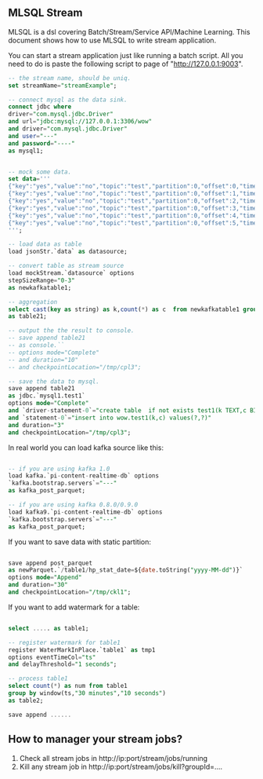 ## MLSQL Stream

MLSQL is a dsl covering Batch/Stream/Service API/Machine Learning. 
This document shows how to use MLSQL to write  stream application.

You can start a stream application just like running a batch script. 
All you need to do is paste the following script to page of "http://127.0.0.1:9003".

```sql
-- the stream name, should be uniq.
set streamName="streamExample";

-- connect mysql as the data sink.
connect jdbc where  
driver="com.mysql.jdbc.Driver"
and url="jdbc:mysql://127.0.0.1:3306/wow"
and driver="com.mysql.jdbc.Driver"
and user="---"
and password="----"
as mysql1;


-- mock some data.
set data='''
{"key":"yes","value":"no","topic":"test","partition":0,"offset":0,"timestamp":"2008-01-24 18:01:01.001","timestampType":0}
{"key":"yes","value":"no","topic":"test","partition":0,"offset":1,"timestamp":"2008-01-24 18:01:01.002","timestampType":0}
{"key":"yes","value":"no","topic":"test","partition":0,"offset":2,"timestamp":"2008-01-24 18:01:01.003","timestampType":0}
{"key":"yes","value":"no","topic":"test","partition":0,"offset":3,"timestamp":"2008-01-24 18:01:01.003","timestampType":0}
{"key":"yes","value":"no","topic":"test","partition":0,"offset":4,"timestamp":"2008-01-24 18:01:01.003","timestampType":0}
{"key":"yes","value":"no","topic":"test","partition":0,"offset":5,"timestamp":"2008-01-24 18:01:01.003","timestampType":0}
''';

-- load data as table
load jsonStr.`data` as datasource;

-- convert table as stream source
load mockStream.`datasource` options 
stepSizeRange="0-3"
as newkafkatable1;

-- aggregation 
select cast(key as string) as k,count(*) as c  from newkafkatable1 group by key
as table21;

-- output the the result to console.
-- save append table21  
-- as console.`` 
-- options mode="Complete"
-- and duration="10"
-- and checkpointLocation="/tmp/cpl3";

-- save the data to mysql.
save append table21  
as jdbc.`mysql1.test1` 
options mode="Complete"
and `driver-statement-0`="create table  if not exists test1(k TEXT,c BIGINT)"
and `statement-0`="insert into wow.test1(k,c) values(?,?)"
and duration="3"
and checkpointLocation="/tmp/cpl3";

```


In real world you can load kafka source like this:

```sql

-- if you are using kafka 1.0
load kafka.`pi-content-realtime-db` options 
`kafka.bootstrap.servers`="---"
as kafka_post_parquet;

-- if you are using kafka 0.8.0/0.9.0
load kafka9.`pi-content-realtime-db` options 
`kafka.bootstrap.servers`="---"
as kafka_post_parquet;

```

If you want to save data with static partition:

```sql

save append post_parquet  
as newParquet.`/table1/hp_stat_date=${date.toString("yyyy-MM-dd")}` 
options mode="Append" 
and duration="30" 
and checkpointLocation="/tmp/ckl1";
```

If you want to add watermark for a table:

```sql

select ..... as table1;

-- register watermark for table1
register WaterMarkInPlace.`table1` as tmp1
options eventTimeCol="ts"
and delayThreshold="1 seconds";

-- process table1
select count(*) as num from table1
group by window(ts,"30 minutes","10 seconds")
as table2;

save append ......
```


## How to manager your stream jobs?

1. Check all stream jobs in http://ip:port/stream/jobs/running
2. Kill any stream job in http://ip:port/stream/jobs/kill?groupId=....
